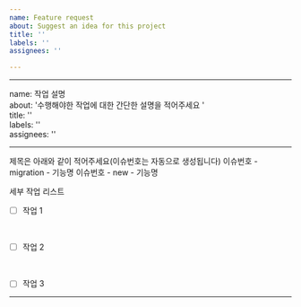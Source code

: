 ```yaml
---
name: Feature request
about: Suggest an idea for this project
title: ''
labels: ''
assignees: ''

---
```


---
name: 작업 설명
<br/>
about: '수행해야한 작업에 대한 간단한 설명을 적어주세요 '
<br/>
title: ''
<br/>
labels: ''
<br/>
assignees: ''

---
제목은 아래와 같이 적어주세요(이슈번호는 자동으로 생성됩니다)
이슈번호 - migration - 기능명
이슈번호 - new - 기능명

세부 작업 리스트
<br/>

- [ ] 작업 1

<br/>

- [ ] 작업 2

<br/>

- [ ] 작업 3

---
